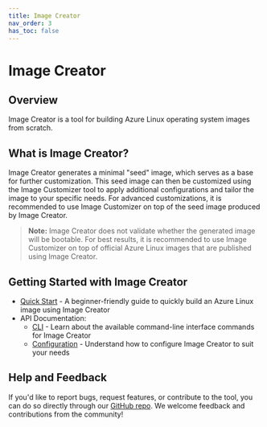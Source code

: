 ```yaml
---
title: Image Creator
nav_order: 3
has_toc: false
---
```


# Image Creator

## Overview

Image Creator is a tool for building Azure Linux operating system images from scratch.

## What is Image Creator?

Image Creator generates a minimal "seed" image, which serves as a base for further customization.
This seed image can then be customized using the Image Customizer tool to apply additional
configurations and tailor the image to your specific needs. For advanced customizations, it is
recommended to use Image Customizer on top of the seed image produced by Image Creator.

> **Note:** Image Creator does not validate whether the generated image will be bootable. For best
> results, it is recommended to use Image Customizer on top of official Azure Linux images that are
> published using Image Creator.

## Getting Started with Image Creator

- [Quick Start](./quick-start/quick-start.md) - A beginner-friendly guide to
  quickly build an Azure Linux image using Image Creator
- API Documentation:
  - [CLI](./api/cli.md) - Learn about the available command-line interface
    commands for Image Creator
  - [Configuration](./api/configuration.md) - Understand how to configure Image
    Creator to suit your needs

## Help and Feedback

If you'd like to report bugs, request features, or contribute to the tool, you
can do so directly through our [GitHub
repo](https://github.com/microsoft/azure-linux-image-tools). We welcome feedback
and contributions from the community!
